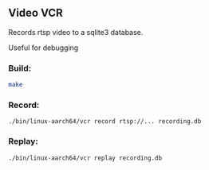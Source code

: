 ## Video VCR

Records rtsp video to a sqlite3 database.

Useful for debugging

### Build:
```bash
make
```

### Record:
```
./bin/linux-aarch64/vcr record rtsp://... recording.db
```

### Replay:
```
./bin/linux-aarch64/vcr replay recording.db
```

